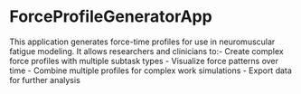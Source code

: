 # ForceProfileGeneratorApp
This application generates force-time profiles for use in neuromuscular fatigue modeling. It allows researchers and clinicians to:- Create complex force profiles with multiple subtask types - Visualize force patterns over time - Combine multiple profiles for complex work simulations - Export data for further analysis
